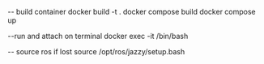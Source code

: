 -- build container
docker build -t <name> .
docker compose build
docker compose up

--run and attach on terminal
docker exec -it <name> /bin/bash

-- source ros if lost
source /opt/ros/jazzy/setup.bash

